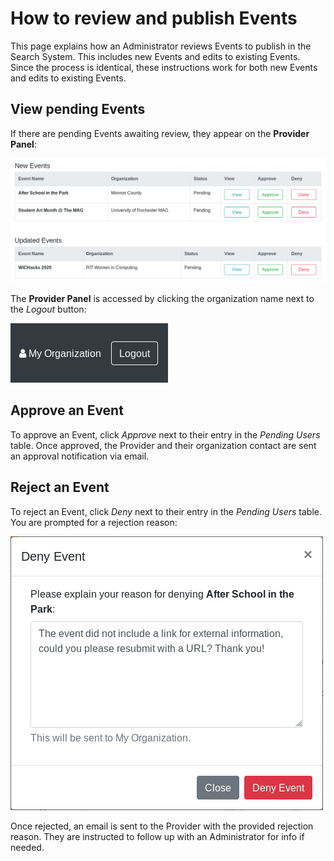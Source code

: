 How to review and publish Events
================================

This page explains how an Administrator reviews Events to publish in the Search System.
This includes new Events and edits to existing Events.
Since the process is identical, these instructions work for both new Events and edits to existing Events.


## View pending Events

If there are pending Events awaiting review, they appear on the **Provider Panel**:

![Screenshot of Events pending review by an Administrator](../../_static/user/events/admin-pending-events.png "Events pending review by an Administrator")

The **Provider Panel** is accessed by clicking the organization name next to the _Logout_ button:

![Screenshot of buttons to access Provider Panel and logout](../../_static/user/events/provider-panel-logout.png "Screenshot of buttons to access Provider Panel and logout")


## Approve an Event

To approve an Event, click _Approve_ next to their entry in the _Pending Users_ table.
Once approved, the Provider and their organization contact are sent an approval notification via email.


## Reject an Event

To reject an Event, click _Deny_ next to their entry in the _Pending Users_ table.
You are prompted for a rejection reason:

![Deny New Event modal screenshot](../../_static/user/events/admin-deny-events.png "Deny New Event modal screenshot")

Once rejected, an email is sent to the Provider with the provided rejection reason.
They are instructed to follow up with an Administrator for info if needed.
